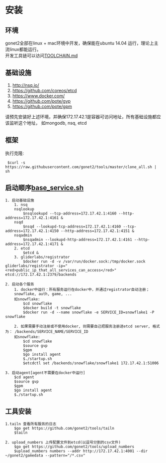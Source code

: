 # 安装
## 环境
gonet2全部在linux + mac环境中开发，确保能在ubuntu 14.04 运行，理论上主流linux都能运行。      
开发工具链可以访问[TOOLCHAIN.md](TOOLCHAIN.md)     

## 基础设施
1. http://nsq.io/        
2. https://github.com/coreos/etcd       
3. https://www.docker.com/    
4. https://github.com/pote/gvp
5. https://github.com/pote/gpm

请预先安装好上述环境，并确保172.17.42.1是容器可访问地址，所有基础设施都应该监听这个地址， 如mongodb, nsq, etcd

## 框架
执行克隆:       

     $curl -s https://raw.githubusercontent.com/gonet2/tools/master/clone_all.sh | sh      


## 启动顺序[base_service.sh](base_service.sh)     
	1. 启动基础设施
		1. nsq
		nsqlookup
			$nsqlookupd --tcp-address=172.17.42.1:4160 --http-address=172.17.42.1:4161 &
		nsqd
			$nsqd --lookupd-tcp-address=172.17.42.1:4160 --tcp-address=172.17.42.1:4150 --http-address=172.17.42.1:4151 &
		nsqadmin
			$nsqadmin --lookupd-http-address=172.17.42.1:4161 --http-address=172.17.42.1:4171 &
		2. etcd
			$etcd &
		3. gliderlabs/registrator
			$docker run -d -v /var/run/docker.sock:/tmp/docker.sock gliderlabs/registrator -ip="<red>public_ip_that_all_services_can_access</red>" etcd://172.17.42.1:2379/backends
		
	2. 启动各个服务
		1. docker中运行：所有服务运行在docker中，并通过registrator自动注册；
		snowflake, auth, game, ...
		如snowflake:
			$cd snowflake
			$docker build -t snowflake
			$docker run -d --name snowflake -e SERVICE_ID=snowflake1 -P snowflake

		2. 如果需要手动注册或不使用docker, 则需要自己把服务注册进etcd server, 格式为： /backends/SERVICE_NAME/SERVICE_ID 
		如snowflake:
			$cd snowflake
			$source gvp
			$gpm
			$go install agent
			$./startup.sh
			$etcdctl set /backends/snowflake/snowflake1 172.17.42.1:51006

	3. 启动agent[agent不需要在docker中运行]
	    $cd agent
	    $source gvp
	    $gpm
	    $go install agent
	    $./startup.sh

## 工具安装
	1.tailn 查看所有服务的日志
		$go get https://github.com/gonet2/tools/tailn
		$tailn
	
	2. upload_numbers 上传配置文件到etcd(以逗号分割的csv文件)
		$go get https://github.com/gonet2/tools/upload_numbers
		$upload_numbers numbers --addr http://172.17.42.1:4001 --dir ~/gonet2/gamedata --pattern="/*.csv"
	
